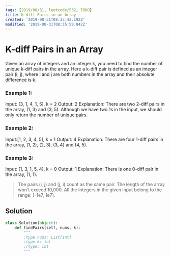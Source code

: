 ```yaml
---
tags: [2019/08/31, leetcode/532, TODO]
title: K-diff Pairs in an Array
created: '2019-08-31T08:35:43.192Z'
modified: '2019-08-31T08:35:59.042Z'
---
```


# K-diff Pairs in an Array

Given an array of integers and an integer k, you need to find the number of unique k-diff pairs in the array. Here a k-diff pair is defined as an integer pair (i, j), where i and j are both numbers in the array and their absolute difference is k.

### Example 1:

Input: [3, 1, 4, 1, 5], k = 2
Output: 2
Explanation: There are two 2-diff pairs in the array, (1, 3) and (3, 5).
Although we have two 1s in the input, we should only return the number of unique pairs.

### Example 2:

Input:[1, 2, 3, 4, 5], k = 1
Output: 4
Explanation: There are four 1-diff pairs in the array, (1, 2), (2, 3), (3, 4) and (4, 5).

### Example 3:

Input: [1, 3, 1, 5, 4], k = 0
Output: 1
Explanation: There is one 0-diff pair in the array, (1, 1).

> The pairs (i, j) and (j, i) count as the same pair.
> The length of the array won't exceed 10,000.
> All the integers in the given input belong to the range: [-1e7, 1e7].

## Solution

```python
class Solution(object):
    def findPairs(self, nums, k):
        """
        :type nums: List[int]
        :type k: int
        :rtype: int
        """
```
